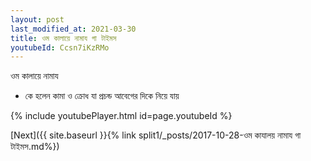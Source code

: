 ```yaml
---
layout: post
last_modified_at: 2021-03-30
title: ওম কালায়ে নামায গা টাইমস
youtubeId: Ccsn7iKzRMo
---
```

 
 
 ওম কালায়ে নামায  
 
 -  কে হলেন কামা ও ক্রোধ যা প্রচন্ড আবেগের দিকে নিয়ে যায় 
 
  
 
  
 
 
 
 
 
 


{% include youtubePlayer.html id=page.youtubeId %}
 
[Next]({{ site.baseurl }}{% link  split1/_posts/2017-10-28-ওম কাযালয় নামায গা টাইমস.md%})
 
